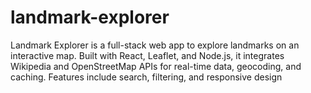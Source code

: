 # landmark-explorer
Landmark Explorer is a full-stack web app to explore landmarks on an interactive map. Built with React, Leaflet, and Node.js, it integrates Wikipedia and OpenStreetMap APIs for real-time data, geocoding, and caching. Features include search, filtering, and responsive design
